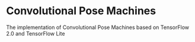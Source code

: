 # Convolutional Pose Machines
 The implementation of Convolutional Pose Machines based on TensorFlow 2.0 and TensorFlow Lite
